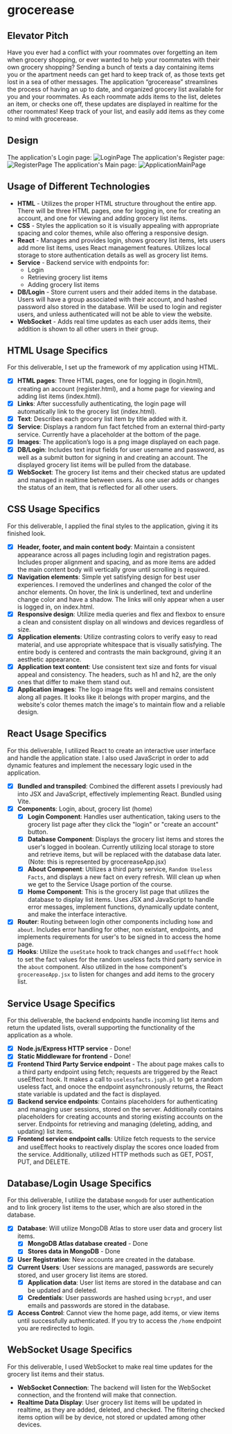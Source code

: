 # grocerease

## Elevator Pitch

Have you ever had a conflict with your roommates over forgetting an item when grocery shopping, or ever wanted to help your roommates with their own grocery shopping? Sending a bunch of texts a day containing items you or the apartment needs can get hard to keep track of, as those texts get lost in a sea of other messages. The application “grocerease” streamlines the process of having an up to date, and organized grocery list available for you and your roommates. As each roommate adds items to the list, deletes an item, or checks one off, these updates are displayed in realtime for the other roommates! Keep track of your list, and easily add items as they come to mind with grocerease.


## Design

The application's Login page:
![LoginPage](Pics/grocereaseLoginPageSS.png)
The application's Register page:
![RegisterPage](Pics/grocereaseRegisterPageSS.png)
The application's Main page:
![ApplicationMainPage](Pics/grocereaseMainPageSS.png)


## Usage of Different Technologies

- **HTML** - Utilizes the proper HTML structure throughout the entire app. There will be three HTML pages, one for logging in, one for creating an account, and one for viewing and adding grocery list items.
- **CSS** - Styles the application so it is visually appealing with appropriate spacing and color themes, while also offering a responsive design.
- **React** - Manages and provides login, shows grocery list items, lets users add more list items, uses React management features. Utilizes local storage to store authentication details as well as grocery list items.
- **Service** - Backend service with endpoints for:
    - Login
    - Retrieving grocery list items
    - Adding grocery list items
- **DB/Login** - Store current users and their added items in the database. Users will have a group associated with their account, and hashed password also stored in the database. Will be used to login and register users, and unless authenticated will not be able to view the website.
- **WebSocket** - Adds real time updates as each user adds items, their addition is shown to all other users in their group.


## HTML Usage Specifics

For this deliverable, I set up the framework of my application using HTML.

- [x] **HTML pages**: Three HTML pages, one for logging in (login.html), creating an account (register.html), and a home page for viewing and adding list items (index.html).
- [x] **Links**: After successfully authenticating, the login page will automatically link to the grocery list (index.html).
- [x] **Text**: Describes each grocery list item by title added with it.
- [x] **Service**: Displays a random fun fact fetched from an external third-party service. Currently have a placeholder at the bottom of the page.
- [x] **Images**: The application’s logo is a png image displayed on each page.
- [x] **DB/Login**: Includes text input fields for user username and password, as well as a submit button for signing in and creating an account. The displayed grocery list items will be pulled from the database.
- [x] **WebSocket**: The grocery list items and their checked status are updated and managed in realtime between users. As one user adds or changes the status of an item, that is reflected for all other users.

## CSS Usage Specifics

For this deliverable, I applied the final styles to the application, giving it its finished look.

- [x] **Header, footer, and main content body**: Maintain a consistent appearance across all pages including login and registration pages. Includes proper alignment and spacing, and as more items are added the main content body will vertically grow until scrolling is required.
- [x] **Navigation elements**: Simple yet satisfying design for best user experiences. I removed the underlines and changed the color of the anchor elements. On hover, the link is underlined, text and underline change color and have a shadow. The links will only appear when a user is logged in, on index.html.
- [x] **Responsive design**: Utilize media queries and flex and flexbox to ensure a clean and consistent display on all windows and devices regardless of size.
- [x] **Application elements**: Utilize contrasting colors to verify easy to read material, and use appropriate whitespace that is visually satisfying. The entire body is centered and contrasts the main background, giving it an aesthetic appearance.
- [x] **Application text content**: Use consistent text size and fonts for visual appeal and consistency. The headers, such as h1 and h2, are the only ones that differ to make them stand out.
- [x] **Application images**: The logo image fits well and remains consistent along all pages. It looks like it belongs with proper margins, and the website's color themes match the image's to maintain flow and a reliable design.

## React Usage Specifics

For this deliverable, I utilized React to create an interactive user interface and handle the application state. I also used JavaScript in order to add dynamic features and implement the necessary logic used in the application.

- [x] **Bundled and transpiled**: Combined the different assets I previously had into JSX and JavaScript, effectively implementing React. Bundled using Vite.
- [x] **Components**: Login, about, grocery list (home)
    - [x] **Login Component**: Handles user authentication, taking users to the grocery list page after they click the "login" or "create an account" button.
    - [x] **Database Component**: Displays the grocery list items and stores the user's logged in boolean. Currently utilizing local storage to store and retrieve items, but will be replaced with the database data later. (Note: this is represented by grocereaseApp.jsx)
    - [x] **About Component**: Utilizes a third party service, `Random Useless Facts`, and displays a new fact on every refresh. Will clean up when we get to the Service Usage portion of the course.
    - [x] **Home Component**: This is the grocery list page that utilizes the database to display list items. Uses JSX and JavaScript to handle error messages, implement functions, dynamically update content, and make the interface interactive.
- [x] **Router**: Routing between login other components including `home` and `about`. Includes error handling for other, non existant, endpoints, and implements requirements for user's to be signed in to access the home page.
- [x] **Hooks**: Utilize the `useState` hook to track changes and `useEffect` hook to set the fact values for the random useless facts third party service in the `about` component. Also utilized in the `home` component's `grocereaseApp.jsx` to listen for changes and add items to the grocery list.

## Service Usage Specifics

For this deliverable, the backend endpoints handle incoming list items and return the updated lists, overall supporting the functionality of the application as a whole.

- [x] **Node.js/Express HTTP service** - Done!
- [x] **Static Middleware for frontend** - Done!
- [x] **Frontend Third Party Service endpoint** - The about page makes calls to a third party endpoint using fetch; requests are triggered by the React useEffect hook. It makes a call to `uselessfacts.jsph.pl` to get a random useless fact, and onoce the endpoint asynchronously returns, the React state variable is updated and the fact is displayed.
- [x] **Backend service endpoints**: Contains placeholders for authenticating and managing user sessions, stored on the server. Additionally contains placeholders for creating accounts and storing existing accounts on the server. Endpoints for retrieving and managing (deleting, adding, and updating) list items.
- [x] **Frontend service endpoint calls**: Utilize fetch requests to the service and useEffect hooks to reactively display the scores once loaded from the service. Additionally, utilized HTTP methods such as GET, POST, PUT, and DELETE.

## Database/Login Usage Specifics

For this deliverable, I utilize the database `mongodb` for user authentication and to link grocery list items to the user, which are also stored in the database.

- [x] **Database**: Will utilize MongoDB Atlas to store user data and grocery list items.
    - [x] **MongoDB Atlas database created** - Done
    - [x] **Stores data in MongoDB** - Done
- [x] **User Registration**: New accounts are created in the database.
- [x] **Current Users**: User sessions are managed, passwords are securely stored, and user grocery list items are stored.
    - [x] **Application data**: User list items are stored in the database and can be updated and deleted.
    - [x] **Credentials**: User passwords are hashed using `bcrypt`, and user emails and passwords are stored in the database.
- [x] **Access Control**: Cannot view the home page, add items, or view  items until successfully authenticated. If you try to access the `/home` endpoint you are redirected to login.

## WebSocket Usage Specifics

For this deliverable, I used WebSocket to make real time updates for the grocery list items and their status.

- **WebSocket Connection**: The backend will listen for the WebSocket connection, and the frontend will make that connection.
- **Realtime Data Display**: User grocery list items will be updated in realtime, as they are added, deleted, and checked. The filtering checked items option will be by device, not stored or updated among other devices.